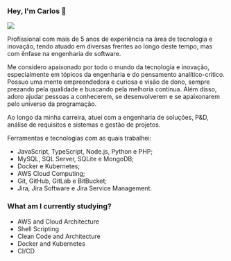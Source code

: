### Hey, I'm Carlos 👋

![](https://github-readme-stats.vercel.app/api?username=cpurificacao&count_private=1&show_icons=1&theme=omni)

Profissional com mais de 5 anos de experiência na área de tecnologia e inovação, tendo atuado em diversas frentes ao longo deste tempo, mas com ênfase na engenharia de software.

Me considero apaixonado por todo o mundo da tecnologia e inovação, especialmente em tópicos da engenharia e do pensamento analítico-crítico. Possuo uma mente empreendedora e curiosa e visão de dono, sempre prezando pela qualidade e buscando pela melhoria contínua. Além disso, adoro ajudar pessoas a conhecerem, se desenvolverem e se apaixonarem pelo universo da programação.

Ao longo da minha carreira, atuei com a engenharia de soluções, P&D, análise de requisitos e sistemas e gestão de projetos.

Ferramentas e tecnologias com as quais trabalhei:

- JavaScript, TypeScript, Node.js, Python e PHP;
- MySQL, SQL Server, SQLite e MongoDB;
- Docker e Kubernetes;
- AWS Cloud Computing;
- Git, GitHub, GitLab e BitBucket;
- Jira, Jira Software e Jira Service Management.

### What am I currently studying?

- AWS and Cloud Architecture
- Shell Scripting
- Clean Code and Architecture
- Docker and Kubernetes
- CI/CD
